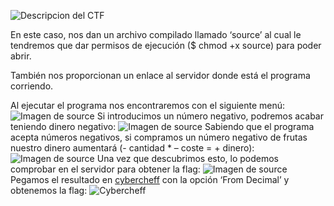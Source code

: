 ![Descripcion del CTF](/img/description.png)

En este caso, nos dan un archivo compilado llamado ‘source’ al cual le tendremos que dar permisos de ejecución ($ chmod +x source) para poder abrir.

También nos proporcionan un enlace al servidor donde está el programa corriendo.

Al ejecutar el programa nos encontraremos con el siguiente menú:
![Imagen de source](/img/program1.png)
Si introducimos un número negativo, podremos acabar teniendo dinero negativo:
![Imagen de source](/img/program2.png)
Sabiendo que el programa acepta números negativos, si compramos un número negativo de frutas nuestro dinero aumentará (- cantidad * – coste = + dinero):
![Imagen de source](/img/program3.png)
Una vez que descubrimos esto, lo podemos comprobar en el servidor para obtener la flag:
![Imagen de source](/img/program4.png)
Pegamos el resultado en [cybercheff](https://gchq.github.io/CyberChef/) con la opción ‘From Decimal’ y obtenemos la flag:
![Cybercheff](/img/cybercheff.png)
